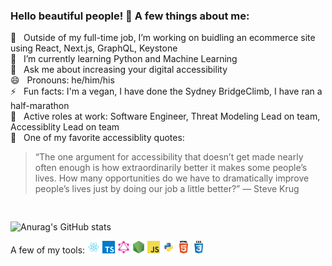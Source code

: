 ### Hello beautiful people! 👋 A few things about me:  
🔭&nbsp;&nbsp;&nbsp;Outside of my full-time job, I’m working on buidling an ecommerce site using React, Next.js, GraphQL, Keystone  
🌱&nbsp;&nbsp;&nbsp;I’m currently learning Python and Machine Learning  
💬&nbsp;&nbsp;&nbsp;Ask me about increasing your digital accessibility  
😄&nbsp;&nbsp;&nbsp;Pronouns: he/him/his  
⚡&nbsp;&nbsp;&nbsp;Fun facts: I'm a vegan, I have done the Sydney BridgeClimb, I have ran a half-marathon  
:muscle:&nbsp;&nbsp;&nbsp;Active roles at work: Software Engineer, Threat Modeling Lead on team, Accessiblity Lead on team  
:speech_balloon:&nbsp;&nbsp;&nbsp;One of my favorite accessiblity quotes:  
> “The one argument for accessibility that doesn’t get made nearly often enough is how extraordinarily better it makes some people’s lives. How many opportunities do we have to dramatically improve people’s lives just by doing our job a little better?”  ― Steve Krug
  
<pre>

</pre>
![Anurag's GitHub stats](https://github-readme-stats.vercel.app/api?username=youhavechad&count_private=true&show_icons=true&theme=midnight-purple&title_color=FFF)

A few of my tools:
<img src="https://raw.githubusercontent.com/github/explore/80688e429a7d4ef2fca1e82350fe8e3517d3494d/topics/react/react.png" height="20" alt="React" />
<img src="https://raw.githubusercontent.com/github/explore/80688e429a7d4ef2fca1e82350fe8e3517d3494d/topics/typescript/typescript.png" height="20" alt="TypeScript" />
<img src="https://raw.githubusercontent.com/github/explore/80688e429a7d4ef2fca1e82350fe8e3517d3494d/topics/graphql/graphql.png" height="20" alt="GraphQL" />
<img src="https://raw.githubusercontent.com/github/explore/80688e429a7d4ef2fca1e82350fe8e3517d3494d/topics/nodejs/nodejs.png" height="20" alt="NodeJs" />
<img src="https://raw.githubusercontent.com/github/explore/80688e429a7d4ef2fca1e82350fe8e3517d3494d/topics/javascript/javascript.png" height="20" alt="JavaScript" />
<img src="https://raw.githubusercontent.com/github/explore/80688e429a7d4ef2fca1e82350fe8e3517d3494d/topics/python/python.png" height="20" alt="Python" />
<img src="https://raw.githubusercontent.com/github/explore/80688e429a7d4ef2fca1e82350fe8e3517d3494d/topics/html/html.png" height="20" alt="HTML" />
<img src="https://raw.githubusercontent.com/github/explore/80688e429a7d4ef2fca1e82350fe8e3517d3494d/topics/css/css.png" height="20" alt="CSS" />